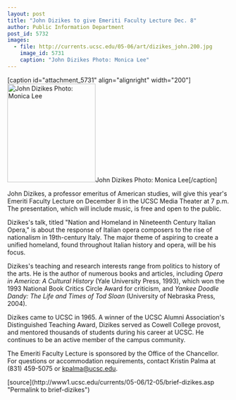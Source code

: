 ```yaml
---
layout: post
title: "John Dizikes to give Emeriti Faculty Lecture Dec. 8"
author: Public Information Department
post_id: 5732
images:
  - file: http://currents.ucsc.edu/05-06/art/dizikes_john.200.jpg
    image_id: 5731
    caption: "John Dizikes Photo: Monica Lee"
---
```


[caption id="attachment_5731" align="alignright" width="200"]<a href="http://localhost/mysite/wp-content/uploads/2005/12/dizikes_john.200.jpg"><img class="size-full wp-image-5731" src="http://localhost/mysite/wp-content/uploads/2005/12/dizikes_john.200.jpg" alt="John Dizikes Photo: Monica Lee" width="200" height="223" /></a>John Dizikes Photo: Monica Lee[/caption]
<a name="content" id="content"></a>
<p>
  John Dizikes, a professor emeritus of American studies, will give this year's Emeriti Faculty Lecture on December 8 in the UCSC Media Theater at 7 p.m. The presentation, which will include music, is free and open to the public.
</p>
<p>
  Dizikes's talk, titled "Nation and Homeland in Nineteenth Century Italian Opera," is about the response of Italian opera composers to the rise of nationalism in 19th-century Italy. The major theme of aspiring to create a unified homeland, found throughout Italian history and opera, will be his focus.
</p>
<p>
  Dizikes's teaching and research interests range from politics to history of the arts. He is the author of numerous books and articles, including <i>Opera in America: A Cultural History</i> (Yale University Press, 1993), which won the 1993 National Book Critics Circle Award for criticism, and <i>Yankee Doodle Dandy: The Life and Times of Tod Sloan</i> (University of Nebraska Press, 2004).
</p>
<p>
  Dizikes came to UCSC in 1965. A winner of the UCSC Alumni Association's Distinguished Teaching Award, Dizikes served as Cowell College provost, and mentored thousands of students during his career at UCSC. He continues to be an active member of the campus community.
</p>
<p>
  The Emeriti Faculty Lecture is sponsored by the Office of the Chancellor. For questions or accommodation requirements, contact Kristin Palma at (831) 459-5075 or <a href="mailto:kpalma@ucsc.edu">kpalma@ucsc.edu</a>.
</p>
[source](http://www1.ucsc.edu/currents/05-06/12-05/brief-dizikes.asp "Permalink to brief-dizikes")
